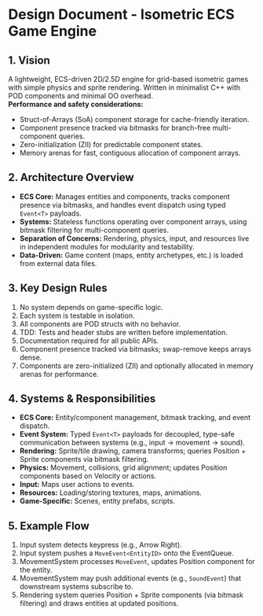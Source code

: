 # Design Document - Isometric ECS Game Engine

## 1. Vision
A lightweight, ECS-driven 2D/2.5D engine for grid-based isometric games with simple physics and sprite rendering. Written in minimalist C++ with POD components and minimal OO overhead.  
**Performance and safety considerations:**
- Struct-of-Arrays (SoA) component storage for cache-friendly iteration.
- Component presence tracked via bitmasks for branch-free multi-component queries.
- Zero-initialization (ZII) for predictable component states.
- Memory arenas for fast, contiguous allocation of component arrays.

## 2. Architecture Overview
- **ECS Core:** Manages entities and components, tracks component presence via bitmasks, and handles event dispatch using typed `Event<T>` payloads.  
- **Systems:** Stateless functions operating over component arrays, using bitmask filtering for multi-component queries.  
- **Separation of Concerns:** Rendering, physics, input, and resources live in independent modules for modularity and testability.  
- **Data-Driven:** Game content (maps, entity archetypes, etc.) is loaded from external data files.

## 3. Key Design Rules
1. No system depends on game-specific logic.  
2. Each system is testable in isolation.  
3. All components are POD structs with no behavior.  
4. TDD: Tests and header stubs are written before implementation.  
5. Documentation required for all public APIs.  
6. Component presence tracked via bitmasks; swap-remove keeps arrays dense.  
7. Components are zero-initialized (ZII) and optionally allocated in memory arenas for performance.  

## 4. Systems & Responsibilities
- **ECS Core:** Entity/component management, bitmask tracking, and event dispatch.  
- **Event System:** Typed `Event<T>` payloads for decoupled, type-safe communication between systems (e.g., input → movement → sound).  
- **Rendering:** Sprite/tile drawing, camera transforms; queries Position + Sprite components via bitmask filtering.  
- **Physics:** Movement, collisions, grid alignment; updates Position components based on Velocity or actions.  
- **Input:** Maps user actions to events.  
- **Resources:** Loading/storing textures, maps, animations.  
- **Game-Specific:** Scenes, entity prefabs, scripts.

## 5. Example Flow
1. Input system detects keypress (e.g., Arrow Right).  
2. Input system pushes a `MoveEvent<EntityID>` onto the EventQueue.  
3. MovementSystem processes `MoveEvent`, updates Position component for the entity.  
4. MovementSystem may push additional events (e.g., `SoundEvent`) that downstream systems subscribe to.  
5. Rendering system queries Position + Sprite components (via bitmask filtering) and draws entities at updated positions.
